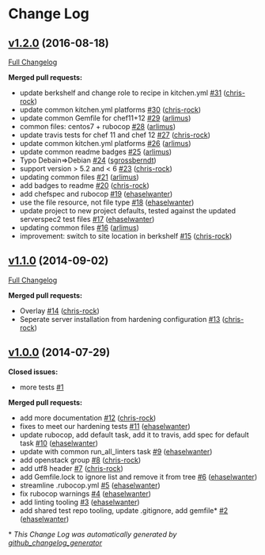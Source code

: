# Change Log

## [v1.2.0](https://github.com/dev-sec/chef-mysql-hardening/tree/v1.2.0) (2016-08-18)
[Full Changelog](https://github.com/dev-sec/chef-mysql-hardening/compare/v1.1.0...v1.2.0)

**Merged pull requests:**

- update berkshelf and change role to recipe in kitchen.yml [\#31](https://github.com/dev-sec/chef-mysql-hardening/pull/31) ([chris-rock](https://github.com/chris-rock))
- update common kitchen.yml platforms [\#30](https://github.com/dev-sec/chef-mysql-hardening/pull/30) ([chris-rock](https://github.com/chris-rock))
- update common Gemfile for chef11+12 [\#29](https://github.com/dev-sec/chef-mysql-hardening/pull/29) ([arlimus](https://github.com/arlimus))
- common files: centos7 + rubocop [\#28](https://github.com/dev-sec/chef-mysql-hardening/pull/28) ([arlimus](https://github.com/arlimus))
- update travis tests for chef 11 and chef 12 [\#27](https://github.com/dev-sec/chef-mysql-hardening/pull/27) ([chris-rock](https://github.com/chris-rock))
- update common kitchen.yml platforms [\#26](https://github.com/dev-sec/chef-mysql-hardening/pull/26) ([arlimus](https://github.com/arlimus))
- update common readme badges [\#25](https://github.com/dev-sec/chef-mysql-hardening/pull/25) ([arlimus](https://github.com/arlimus))
- Typo Debain=\>Debian [\#24](https://github.com/dev-sec/chef-mysql-hardening/pull/24) ([sgrossberndt](https://github.com/sgrossberndt))
- support version \> 5.2  and \< 6 [\#23](https://github.com/dev-sec/chef-mysql-hardening/pull/23) ([chris-rock](https://github.com/chris-rock))
- updating common files [\#21](https://github.com/dev-sec/chef-mysql-hardening/pull/21) ([arlimus](https://github.com/arlimus))
- add badges to readme [\#20](https://github.com/dev-sec/chef-mysql-hardening/pull/20) ([chris-rock](https://github.com/chris-rock))
- add chefspec and rubocop [\#19](https://github.com/dev-sec/chef-mysql-hardening/pull/19) ([ehaselwanter](https://github.com/ehaselwanter))
- use the file resource, not file type [\#18](https://github.com/dev-sec/chef-mysql-hardening/pull/18) ([ehaselwanter](https://github.com/ehaselwanter))
- update project to new project defaults, tested against the updated serverspec2 test files [\#17](https://github.com/dev-sec/chef-mysql-hardening/pull/17) ([ehaselwanter](https://github.com/ehaselwanter))
- updating common files [\#16](https://github.com/dev-sec/chef-mysql-hardening/pull/16) ([arlimus](https://github.com/arlimus))
- improvement: switch to site location in berkshelf [\#15](https://github.com/dev-sec/chef-mysql-hardening/pull/15) ([chris-rock](https://github.com/chris-rock))

## [v1.1.0](https://github.com/dev-sec/chef-mysql-hardening/tree/v1.1.0) (2014-09-02)
[Full Changelog](https://github.com/dev-sec/chef-mysql-hardening/compare/v1.0.0...v1.1.0)

**Merged pull requests:**

- Overlay [\#14](https://github.com/dev-sec/chef-mysql-hardening/pull/14) ([chris-rock](https://github.com/chris-rock))
- Seperate server installation from hardening configuration [\#13](https://github.com/dev-sec/chef-mysql-hardening/pull/13) ([chris-rock](https://github.com/chris-rock))

## [v1.0.0](https://github.com/dev-sec/chef-mysql-hardening/tree/v1.0.0) (2014-07-29)
**Closed issues:**

- more tests [\#1](https://github.com/dev-sec/chef-mysql-hardening/issues/1)

**Merged pull requests:**

- add more documentation [\#12](https://github.com/dev-sec/chef-mysql-hardening/pull/12) ([chris-rock](https://github.com/chris-rock))
- fixes to meet our hardening tests [\#11](https://github.com/dev-sec/chef-mysql-hardening/pull/11) ([ehaselwanter](https://github.com/ehaselwanter))
- update rubocop, add default task, add it to travis, add spec for default task [\#10](https://github.com/dev-sec/chef-mysql-hardening/pull/10) ([ehaselwanter](https://github.com/ehaselwanter))
- update with common run\_all\_linters task [\#9](https://github.com/dev-sec/chef-mysql-hardening/pull/9) ([ehaselwanter](https://github.com/ehaselwanter))
- add openstack group [\#8](https://github.com/dev-sec/chef-mysql-hardening/pull/8) ([chris-rock](https://github.com/chris-rock))
- add utf8 header [\#7](https://github.com/dev-sec/chef-mysql-hardening/pull/7) ([chris-rock](https://github.com/chris-rock))
- add Gemfile.lock to ignore list and remove it from tree [\#6](https://github.com/dev-sec/chef-mysql-hardening/pull/6) ([ehaselwanter](https://github.com/ehaselwanter))
- streamline .rubocop.yml [\#5](https://github.com/dev-sec/chef-mysql-hardening/pull/5) ([ehaselwanter](https://github.com/ehaselwanter))
- fix rubocop warnings [\#4](https://github.com/dev-sec/chef-mysql-hardening/pull/4) ([ehaselwanter](https://github.com/ehaselwanter))
- add linting tooling [\#3](https://github.com/dev-sec/chef-mysql-hardening/pull/3) ([ehaselwanter](https://github.com/ehaselwanter))
- add shared test repo tooling, update .gitignore, add gemfile\* [\#2](https://github.com/dev-sec/chef-mysql-hardening/pull/2) ([ehaselwanter](https://github.com/ehaselwanter))



\* *This Change Log was automatically generated by [github_changelog_generator](https://github.com/skywinder/Github-Changelog-Generator)*